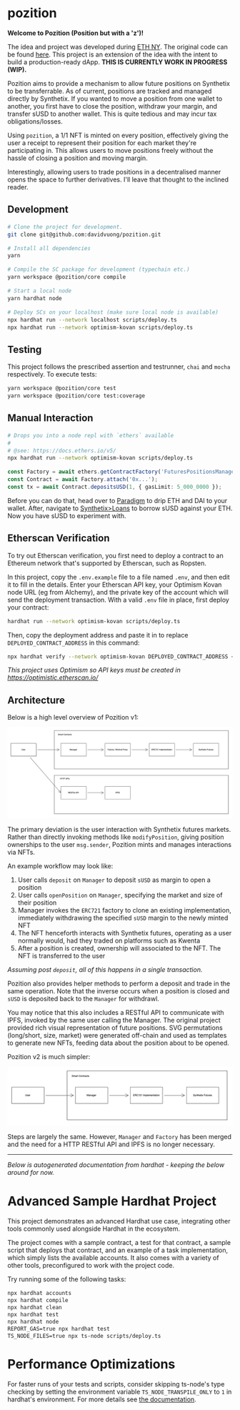 # pozition

**Welcome to Pozition (Position but with a 'z')!**

The idea and project was developed during [ETH NY](https://ethglobal.com/showcase/pozitions-c53qd). The original code can be found [here](https://github.com/fritzschoff/notSynthetix). This project is an extension of the idea with the intent to build a production-ready dApp. **THIS IS CURRENTLY WORK IN PROGRESS (WIP).**

Pozition aims to provide a mechanism to allow future positions on Synthetix to be transferrable. As of current, positions are tracked and managed directly by Synthetix. If you wanted to move a position from one wallet to another, you first have to close the position, withdraw your margin, and transfer sUSD to another wallet. This is quite tedious and may incur tax obligations/losses.

Using `pozition`, a 1/1 NFT is minted on every position, effectively giving the user a receipt to represent their position for each market they're participating in. This allows users to move positions freely without the hassle of closing a position and moving margin.

Interestingly, allowing users to trade positions in a decentralised manner opens the space to further derivatives. I'll leave that thought to the inclined reader.

## Development

```bash
# Clone the project for development.
git clone git@github.com:davidvuong/pozition.git
```

```bash
# Install all dependencies
yarn
```

```bash
# Compile the SC package for development (typechain etc.)
yarn workspace @pozition/core compile
```

```bash
# Start a local node
yarn hardhat node
```

```bash
# Deploy SCs on your localhost (make sure local node is available)
npx hardhat run --network localhost scripts/deploy.ts
npx hardhat run --network optimism-kovan scripts/deploy.ts
```

## Testing

This project follows the prescribed assertion and testrunner, `chai` and `mocha` respectively. To execute tests:

```bash
yarn workspace @pozition/core test
yarn workspace @pozition/core test:coverage
```

## Manual Interaction

```bash
# Drops you into a node repl with `ethers` available
#
# @see: https://docs.ethers.io/v5/
npx hardhat run --network optimism-kovan scripts/deploy.ts
```

```ts
const Factory = await ethers.getContractFactory('FuturesPositionsManager');
const Contract = await Factory.attach('0x...');
const tx = await Contract.depositsUSD(1, { gasLimit: 5_000_0000 });
```

Before you can do that, head over to [Paradigm](https://faucet.paradigm.xyz/) to drip ETH and DAI to your wallet. After, navigate to [Synthetix>Loans](https://staking.synthetix.io/) to borrow sUSD against your ETH. Now you have sUSD to experiment with.

## Etherscan Verification

To try out Etherscan verification, you first need to deploy a contract to an Ethereum network that's supported by Etherscan, such as Ropsten.

In this project, copy the `.env.example` file to a file named `.env`, and then edit it to fill in the details. Enter your Etherscan API key, your Optimism Kovan node URL (eg from Alchemy), and the private key of the account which will send the deployment transaction. With a valid `.env` file in place, first deploy your contract:

```bash
hardhat run --network optimism-kovan scripts/deploy.ts
```

Then, copy the deployment address and paste it in to replace `DEPLOYED_CONTRACT_ADDRESS` in this command:

```bash
npx hardhat verify --network optimism-kovan DEPLOYED_CONTRACT_ADDRESS <constructor arg 1> <constructor arg 2...>
```

_This project uses Optimism so API keys must be created in https://optimistic.etherscan.io/_

## Architecture

Below is a high level overview of Pozition v1:

![Architecture Overview](assets/diagrams/architecture_overview_v1.jpg)

The primary deviation is the user interaction with Synthetix futures markets. Rather than directly invoking methods like `modifyPosition`, giving position ownerships to the user `msg.sender`, Pozition mints and manages interactions via NFTs.

An example workflow may look like:

1. User calls `deposit` on `Manager` to deposit `sUSD` as margin to open a position
1. User calls `openPosition` on `Manager`, specifying the market and size of their position
1. Manager invokes the `ERC721` factory to clone an existing implementation, immediately withdrawing the specified `sUSD` margin to the newly minted NFT
1. The NFT henceforth interacts with Synthetix futures, operating as a user normally would, had they traded on platforms such as Kwenta
1. After a position is created, ownership will associated to the NFT. The NFT is transferred to the user

_Assuming post `deposit`, all of this happens in a single transaction._

Pozition also provides helper methods to perform a deposit and trade in the same operation. Note that the inverse occurs when a position is closed and `sUSD` is deposited back to the `Manager` for withdrawl.

You may notice that this also includes a RESTful API to communicate with IPFS, invoked by the same user calling the Manager. The original project provided rich visual representation of future positions. SVG permutations (long/short, size, market) were generated off-chain and used as templates to generate new NFTs, feeding data about the position about to be opened.

Pozition v2 is much simpler:

![Architecture Overview](assets/diagrams/architecture_overview_v2.jpg)

Steps are largely the same. However, `Manager` and `Factory` has been merged and the need for a HTTP RESTful API and IPFS is no longer necessary.

---

_Below is autogenerated documentation from hardhat - keeping the below around for now._

# Advanced Sample Hardhat Project

This project demonstrates an advanced Hardhat use case, integrating other tools commonly used alongside Hardhat in the ecosystem.

The project comes with a sample contract, a test for that contract, a sample script that deploys that contract, and an example of a task implementation, which simply lists the available accounts. It also comes with a variety of other tools, preconfigured to work with the project code.

Try running some of the following tasks:

```shell
npx hardhat accounts
npx hardhat compile
npx hardhat clean
npx hardhat test
npx hardhat node
REPORT_GAS=true npx hardhat test
TS_NODE_FILES=true npx ts-node scripts/deploy.ts
```

# Performance Optimizations

For faster runs of your tests and scripts, consider skipping ts-node's type checking by setting the environment variable `TS_NODE_TRANSPILE_ONLY` to `1` in hardhat's environment. For more details see [the documentation](https://hardhat.org/guides/typescript.html#performance-optimizations).

